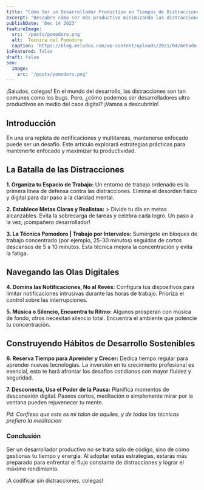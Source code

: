 ```yaml
---
title: "Cómo Ser un Desarrollador Productivo en Tiempos de Distracciones"
excerpt: "Descubre cómo ser más productivo minimizando las distracciones. Adopta estas estrategias para maximizar tu rendimiento en el mundo del desarrollo."
publishDate: 'Dec 14 2023'
featureImage:
  src: '/posts/pomodoro.png'
  alt:  Tecnica del Pomodoro
  caption: 'https://blog.meludus.com/wp-content/uploads/2021/04/metodo-pomodoro-oposiciones-1-1536x768.png'
isFeatured: false
draft: false
seo:
  image:
    src: '/posts/pomodoro.png'
---
```


¡Saludos, colegas! En el mundo del desarrollo, las distracciones son tan comunes como los bugs. Pero, ¿cómo podemos ser desarrolladores ultra productivos en medio del caos digital? ¡Vamos a descubrirlo!

## Introducción

En una era repleta de notificaciones y multitareas, mantenerse enfocado puede ser un desafío. Este artículo explorará estrategias prácticas para mantenerte enfocado y maximizar tu productividad.

## La Batalla de las Distracciones

**1. Organiza tu Espacio de Trabajo:**
Un entorno de trabajo ordenado es la primera línea de defensa contra las distracciones. Elimina el desorden físico y digital para dar paso a la claridad mental.

**2. Establece Metas Claras y Realistas:** >
Divide tu día en metas alcanzables. Evita la sobrecarga de tareas y celebra cada logro. Un paso a la vez, ¡compañero desarrollador!

**3. La Técnica Pomodoro | Trabajo por Intervalos:**
Sumérgete en bloques de trabajo concentrado (por ejemplo, 25-30 minutos) seguidos de cortos descansos de 5 a 10 minutos. Esta técnica mejora la concentración y evita la fatiga.

## Navegando las Olas Digitales

**4. Domina las Notificaciones, No al Revés:**
Configura tus dispositivos para limitar notificaciones intrusivas durante las horas de trabajo. Prioriza el control sobre las interrupciones.

**5. Música o Silencio, Encuentra tu Ritmo:**
Algunos prosperan con música de fondo, otros necesitan silencio total. Encuentra el ambiente que potencie tu concentración.

## Construyendo Hábitos de Desarrollo Sostenibles

**6. Reserva Tiempo para Aprender y Crecer:**
Dedica tiempo regular para aprender nuevas tecnologías. La inversión en tu crecimiento profesional es esencial, esto te hará afrontar los desafios cotidianos con mayor fluidez y seguridad.

**7. Desconecta, Usa el Poder de la Pausa:**
Planifica momentos de desconexión digital. Paseos cortos, meditación o simplemente mirar por la ventana pueden rejuvenecer tu mente.

_Pd: Confieso que este es mi talon de aquiles, y de todas las técnicas prefiero la meditacion_

### Conclusión

Ser un desarrollador productivo no se trata solo de código, sino de cómo gestionas tu tiempo y energía. Al adoptar estas estrategias, estarás más preparado para enfrentar el flujo constante de distracciones y lograr el máximo rendimiento.

¡A codificar sin distracciones, colegas!
